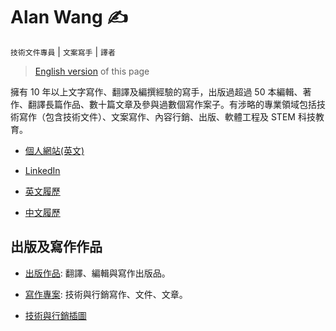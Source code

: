 # Alan Wang ✍️

`技術文件專員` | `文案寫手` | `譯者`

> [English version](https://github.com/alankrantas/alankrantas/blob/main/README.md) of this page

擁有 10 年以上文字寫作、翻譯及編撰經驗的寫手，出版過超過 50 本編輯、著作、翻譯長篇作品、數十篇文章及參與過數個寫作案子。有涉略的專業領域包括技術寫作（包含技術文件）、文案寫作、內容行銷、出版、軟體工程及 STEM 科技教育。

- [個人網站(英文)](https://alankrantas.github.io/)

- [LinkedIn](https://www.linkedin.com/in/alankrantas/)

- [英文履歷](https://www.cake.me/krantas)

- [中文履歷](https://www.cake.me/me/krantas)

## 出版及寫作作品

- [出版作品](https://github.com/alankrantas/alankrantas/blob/main/works/published.md): 翻譯、編輯與寫作出版品。

- [寫作專案](https://github.com/alankrantas/alankrantas/blob/main/works/projects.md): 技術與行銷寫作、文件、文章。

- [技術與行銷插圖](https://github.com/alankrantas/alankrantas/blob/main/works/illustration.md)
